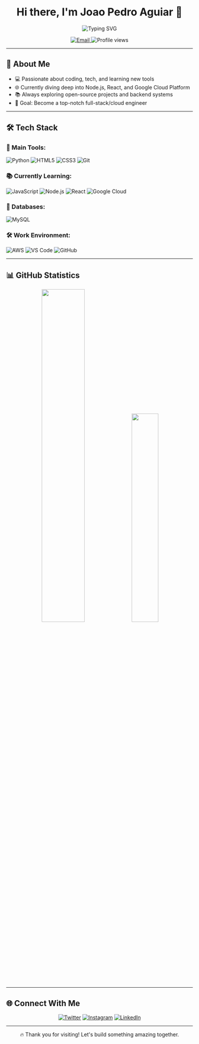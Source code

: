 <!-- Stylish GitHub Profile README for Joao 👨‍💻 -->

<h1 align="center">Hi there, I'm Joao Pedro Aguiar 👋</h1>

<p align="center">
  <img src="https://readme-typing-svg.demolab.com?font=Fira+Code&weight=500&size=24&pause=1000&center=true&vCenter=true&width=435&lines=Full+Stack+Developer;Cloud+Enthusiast+%7C+Lifelong+Learner;Always+Building+and+Improving" alt="Typing SVG" />
</p>

<p align="center">
  <a href="mailto:joaoguiar2000@gmail.com">
    <img alt="Email" src="https://img.shields.io/badge/Email-D14836?style=flat&logo=gmail&logoColor=white"/>
  </a>
  <img src="https://komarev.com/ghpvc/?username=TI0J0A0&label=Profile%20views&color=0e75b6&style=flat" alt="Profile views" />
</p>

---

## 🚀 About Me

- 💻 Passionate about coding, tech, and learning new tools
- 🌐 Currently diving deep into Node.js, React, and Google Cloud Platform
- 📚 Always exploring open-source projects and backend systems
- 🎯 Goal: Become a top-notch full-stack/cloud engineer

---

## 🛠️ Tech Stack

### 🚀 Main Tools:
![Python](https://img.shields.io/badge/Python-3670A0?style=for-the-badge&logo=python&logoColor=ffdd54)
![HTML5](https://img.shields.io/badge/HTML-E34F26?style=for-the-badge&logo=html5&logoColor=white)
![CSS3](https://img.shields.io/badge/CSS-1572B6?style=for-the-badge&logo=css3&logoColor=white)
![Git](https://img.shields.io/badge/GIT-F05032?style=for-the-badge&logo=git&logoColor=white)

### 📚 Currently Learning:
![JavaScript](https://img.shields.io/badge/JavaScript-F7DF1E?style=for-the-badge&logo=javascript&logoColor=black)
![Node.js](https://img.shields.io/badge/Node.js-339933?style=for-the-badge&logo=nodedotjs&logoColor=white)
![React](https://img.shields.io/badge/React-20232A?style=for-the-badge&logo=react&logoColor=61DAFB)
![Google Cloud](https://img.shields.io/badge/GCP-4285F4?style=for-the-badge&logo=google-cloud&logoColor=white)

### 💾 Databases:
![MySQL](https://img.shields.io/badge/MySQL-00758F?style=for-the-badge&logo=mysql&logoColor=white)

### 🛠️ Work Environment:
![AWS](https://img.shields.io/badge/AWS-FF9900?style=for-the-badge&logo=amazonaws&logoColor=white)
![VS Code](https://img.shields.io/badge/VSCode-007ACC?style=for-the-badge&logo=visual-studio-code&logoColor=white)
![GitHub](https://img.shields.io/badge/GitHub-181717?style=for-the-badge&logo=github&logoColor=white)

---

## 📊 GitHub Statistics

<div align="center">
  <img src="https://github-readme-stats.vercel.app/api?username=TI0J0A0&show_icons=true&theme=radical&count_private=true&hide=issues" width="48%" />
   <img src="https://github-readme-stats.vercel.app/api/top-langs/?username=TI0J0A0&layout=compact&theme=radical" width="38%" />
</div>



---

## 🌐 Connect With Me

<div align="center">

[![Twitter](https://img.shields.io/badge/Twitter-1DA1F2.svg?style=for-the-badge&logo=Twitter&logoColor=white)](https://twitter.com/joaoguiar_5)
[![Instagram](https://img.shields.io/badge/Instagram-E4405F.svg?style=for-the-badge&logo=Instagram&logoColor=white)](https://www.instagram.com/joaoguiar_5/)
[![LinkedIn](https://img.shields.io/badge/LinkedIn-0077B5.svg?style=for-the-badge&logo=LinkedIn&logoColor=white)](https://www.linkedin.com/in/joaopedroaguiar99/)

</div>

---

<p align="center">🔥 Thank you for visiting! Let's build something amazing together.</p>
